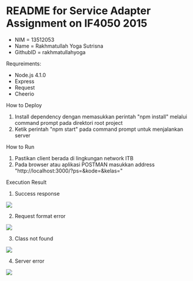 # README for Service Adapter Assignment on IF4050 2015
 * NIM      = 13512053
 * Name     = Rakhmatullah Yoga Sutrisna
 * GithubID = rakhmatullahyoga

Requreiments:
 * Node.js 4.1.0
 * Express
 * Request
 * Cheerio

How to Deploy
 1. Install dependency dengan memasukkan perintah "npm install" melalui command prompt pada direktori root project
 2. Ketik perintah "npm start" pada command prompt untuk menjalankan server
 
How to Run
 1. Pastikan client berada di lingkungan network ITB
 2. Pada browser atau aplikasi POSTMAN masukkan address "http://localhost:3000/?ps=<kode prodi>&kode=<kode kuliah>&kelas=<nomor kelas>"

Execution Result

 1. Success response

![](https://raw.githubusercontent.com/rakhmatullahyoga/if4050-2015-ServiceAdapter/master/test/success.png)

 2. Request format error

![](https://raw.githubusercontent.com/rakhmatullahyoga/if4050-2015-ServiceAdapter/master/test/format_error.png)

 3. Class not found

![](https://raw.githubusercontent.com/rakhmatullahyoga/if4050-2015-ServiceAdapter/master/test/not_found.png)

 4. Server error

![](https://raw.githubusercontent.com/rakhmatullahyoga/if4050-2015-ServiceAdapter/master/test/server_error.png)

